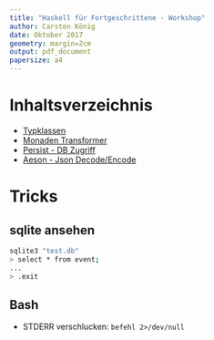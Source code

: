 ```yaml
---
title: "Haskell für Fortgeschrittene - Workshop"
author: Carsten König
date: Oktober 2017
geometry: margin=2cm
output: pdf_document
papersize: a4
---
```


# Inhaltsverzeichnis

- [Typklassen](Typklassen.md)
- [Monaden Transformer](MonadTrans.md)
- [Persist - DB Zugriff](Persist.md)
- [Aeson - Json Decode/Encode](Aeson.md)


# Tricks

## sqlite ansehen
```bash
sqlite3 "test.db"
> select * from event;
...
> .exit
```

## Bash

- STDERR verschlucken: `befehl 2>/dev/null`
